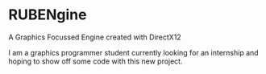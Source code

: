 # RUBENgine
A Graphics Focussed Engine created with DirectX12

I am a graphics programmer student currently looking for an internship and hoping to show off some code with this new project.
